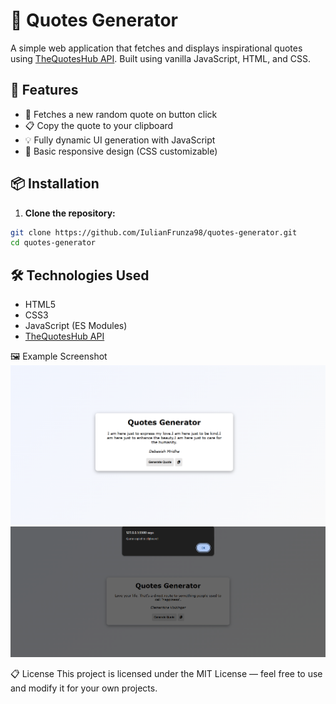 # 📜 Quotes Generator

A simple web application that fetches and displays inspirational quotes using [TheQuotesHub API](https://thequoteshub.com/). Built using vanilla JavaScript, HTML, and CSS.

## 🚀 Features

- 🔄 Fetches a new random quote on button click
- 📋 Copy the quote to your clipboard
- 💡 Fully dynamic UI generation with JavaScript
- 🎨 Basic responsive design (CSS customizable)

## 📦 Installation

1. **Clone the repository:**

```bash
git clone https://github.com/IulianFrunza98/quotes-generator.git
cd quotes-generator
```

## 🛠️ Technologies Used

- HTML5
- CSS3
- JavaScript (ES Modules)
- [TheQuotesHub API](https://thequoteshub.com/)

🖼️ Example Screenshot
![Preview](assets/quotes-app-preview.png)
![Preview](assets/quotes-app-preview2.png)

📋 License
This project is licensed under the MIT License — feel free to use and modify it for your own projects.
